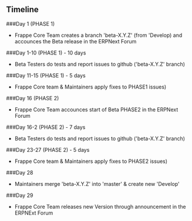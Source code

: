## Timeline

###Day 1 (PHASE 1)  
- Frappe Core Team creates a branch 'beta-X.Y.Z' (from 'Develop) and accounces the Beta release in the ERPNext Forum

###Day 1-10 (PHASE 1) - 10 days  
- Beta Testers do tests and report issues to github ('beta-X.Y.Z' branch)

###Day 11-15 (PHASE 1) - 5 days
- Frappe Core team & Maintainers apply fixes to PHASE1 issues)

###Day 16 (PHASE 2)  
- Frappe Core Team accounces start of Beta PHASE2 in the ERPNext Forum

###Day 16-2 (PHASE 2) - 7 days  
- Beta Testers do tests and report issues to github ('beta-X.Y.Z' branch)

###Day 23-27 (PHASE 2) - 5 days  
- Frappe Core team & Maintainers apply fixes to PHASE2 issues)

###Day 28  
- Maintainers merge 'beta-X.Y.Z' into 'master' & create new 'Develop'

###Day 29
- Frappe Core Team releases new Version through announcement in the ERPNExt Forum
  
  
  
